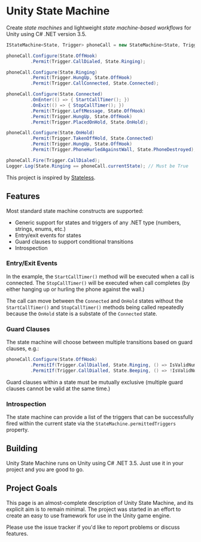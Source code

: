 # Unity State Machine

Create _state machines_ and lightweight _state machine-based workflows_ for Unity using C# .NET version 3.5.

```cs
IStateMachine<State, Trigger> phoneCall = new StateMachine<State, Trigger>(State.OffHook);

phoneCall.Configure(State.OffHook)
         .Permit(Trigger.CallDialed, State.Ringing);

phoneCall.Configure(State.Ringing)
         .Permit(Trigger.HungUp, State.OffHook)
         .Permit(Trigger.CallConnected, State.Connected);

phoneCall.Configure(State.Connected)
         .OnEnter(() => { StartCallTimer(); })
         .OnExit(() => { StopCallTimer(); })
         .Permit(Trigger.LeftMessage, State.OffHook)
         .Permit(Trigger.HungUp, State.OffHook)
         .Permit(Trigger.PlacedOnHold, State.OnHold);

phoneCall.Configure(State.OnHold)
         .Permit(Trigger.TakenOffHold, State.Connected)
         .Permit(Trigger.HungUp, State.OffHook)
         .Permit(Trigger.PhoneHurledAgainstWall, State.PhoneDestroyed);

phoneCall.Fire(Trigger.CallDialed);
Logger.Log(State.Ringing == phoneCall.currentState); // Must be True
```

This project is inspired by [Stateless](https://github.com/dotnet-state-machine/stateless).

## Features

Most standard state machine constructs are supported:

 * Generic support for states and triggers of any .NET type (numbers, strings, enums, etc.)
 * Entry/exit events for states
 * Guard clauses to support conditional transitions
 * Introspection

### Entry/Exit Events

In the example, the `StartCallTimer()` method will be executed when a call is connected. The `StopCallTimer()` will be executed when call completes (by either hanging up or hurling the phone against the wall.)

The call can move between the `Connected` and `OnHold` states without the `StartCallTimer()` and `StopCallTimer()` methods being called repeatedly because the `OnHold` state is a substate of the `Connected` state.

### Guard Clauses

The state machine will choose between multiple transitions based on guard clauses, e.g.:

```cs
phoneCall.Configure(State.OffHook)
         .PermitIf(Trigger.CallDialled, State.Ringing, () => IsValidNumber)
         .PermitIf(Trigger.CallDialled, State.Beeping, () => !IsValidNumber);
```

Guard clauses within a state must be mutually exclusive (multiple guard clauses cannot be valid at the same time.)

### Introspection

The state machine can provide a list of the triggers that can be successfully fired within the current state via the `StateMachine.permittedTriggers` property.

## Building

Unity State Machine runs on Unity using C# .NET 3.5. Just use it in your project and you are good to go.

## Project Goals

This page is an almost-complete description of Unity State Machine, and its explicit aim is to remain minimal. The project was started in an effort to create an easy to use framework for use in the Unity game engine.

Please use the issue tracker if you'd like to report problems or discuss features.
